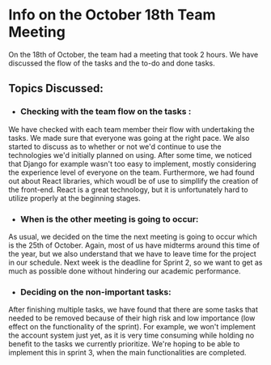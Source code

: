 # Info on the October 18th Team Meeting

On the 18th of October, the team had a meeting that took 2 hours. We have discussed the flow of the tasks and the to-do and done tasks.

## Topics Discussed:

* ### Checking with the team flow on the tasks :
We have checked with each team member their flow with undertaking the tasks. We made sure that everyone was going at the right pace. We also started to discuss as to whether or not we'd continue to use the technologies we'd initially planned on using. After some time, we noticed that Django for example wasn't too easy to implement, mostly considering the experience level of everyone on the team. Furthermore, we had found out about React libraries, which woudl be of use to simpllify the creation of the front-end. React is a great technology, but it is unfortunately hard to utilize properly at the beginning stages.

* ### When is the other meeting is going to occur:
As usual, we decided on the time the next meeting is going to occur which is the 25th of October. Again, most of us have midterms around this time of the year, but we also understand that we have to leave time for the project in our schedule. Next week is the deadline for Sprint 2, so we want to get as much as possible done without hindering our academic performance.

* ### Deciding on the non-important tasks:
After finishing multiple tasks, we have found that there are some tasks that needed to be removed because of their high risk and low importance (low effect on the functionality of the sprint). For example, we won't implement the account system just yet, as it is very time consuming while holding no benefit to the tasks we currently prioritize. We're hoping to be able to implement this in sprint 3, when the main functionalities are completed.
